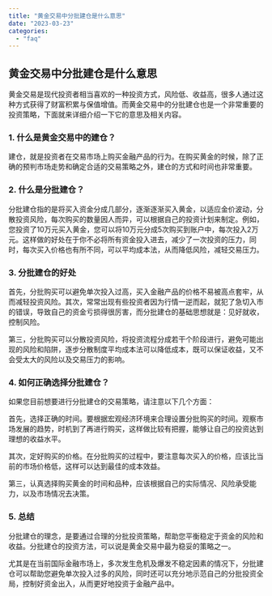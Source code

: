 ```yaml
---
title: "黄金交易中分批建仓是什么意思"
date: "2023-03-23"
categories: 
  - "faq"
---
```


## 黄金交易中分批建仓是什么意思

黄金交易是现代投资者相当喜欢的一种投资方式，风险低、收益高，很多人通过这种方式获得了财富积累与保值增值。而黄金交易中的分批建仓也是一个非常重要的投资策略，下面就来详细介绍一下它的意思及相关内容。

### 1\. 什么是黄金交易中的建仓？

建仓，就是投资者在交易市场上购买金融产品的行为。在购买黄金的时候，除了正确的预判市场走势和确定合适的交易策略之外，建仓的方式和时间也非常重要。

### 2\. 什么是分批建仓？

分批建仓指的是将买入资金分成几部分，逐渐逐渐买入黄金，以适应金价波动，分散投资风险，每次购买的数量因人而异，可以根据自己的投资计划来制定。例如，您投资了10万元买入黄金，您可以将10万元分成5次购买到账户中，每次投入2万元。这样做的好处在于你不必将所有资金投入进去，减少了一次投资的压力，同时，每次买入价格也有所不同，可以平均成本法，从而降低风险，减轻交易压力。

### 3\. 分批建仓的好处

首先，分批购买可以避免单次投入过高，买入金融产品的价格不易被高点套牢，从而减轻投资风险。其次，常常出现有些投资者因为行情一逆而起，就犯了急切入市的错误，导致自己的资金亏损得很厉害，而分批建仓的基础思想就是：见好就收，控制风险。

第三，分批购买可以分散投资风险，将投资流程分成若干个阶段进行，避免可能出现的风险和陷阱，逐步分散制度平均成本法可以降低成本，既可以保证收益，又不会受太大的风险以及交易压力的影响。

### 4\. 如何正确选择分批建仓？

如果您目前想要进行分批建仓的交易策略，请注意以下几个方面：

首先，选择正确的时间。要根据宏观经济环境来合理设置分批购买的时间。观察市场发展的趋势，时机到了再进行购买，这样做比较有把握，能够让自己的投资达到理想的收益水平。

其次，定好购买的价格。在分批购买的过程中，要注意每次买入的价格，应该比当前的市场价格低，这样可以达到最佳的成本效益。

第三，认真选择购买黄金的时间和品种，应该根据自己的实际情况、风险承受能力，以及市场情况去决策。

### 5\. 总结

分批建仓的理念，是要通过合理的分批投资策略，帮助您平衡稳定于资金的风险和收益。分批建仓的投资方法，可以说是黄金交易中最为稳妥的策略之一。

尤其是在当前国际金融市场上，多次发生危机及爆发不稳定因素的情况下，分批建仓可以帮助您避免单次投入过多的风险，同时还可以充分地示范自己的分批投资全局，控制好资金出入，从而更好地投资于金融产品中。
